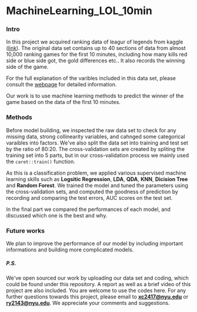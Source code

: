 # MachineLearning_LOL_10min
### Intro

In this project we acquired ranking data of leagur of legends from kaggle ([link](https://www.kaggle.com/datasets/bobbyscience/league-of-legends-diamond-ranked-games-10-min)). The original data set contains up to 40 sections of data from almost 10,000 ranking games for the first 10 minutes, including how many kills red side or blue side got, the gold differences etc.. It also records the winning side of the game. 

For the full explanation of the varibles included in this data set, please consult the [webpage](https://www.kaggle.com/datasets/bobbyscience/league-of-legends-diamond-ranked-games-10-min) for detailed information.

Our work is to use machine learning methods to predict the winner of the game based on the data of the first 10 minutes.

### Methods

Before model building, we inspected the raw data set to check for any missing data, strong collinearity variables, and cahnged some categorical varaibles into factors. We've also split the data set into training and test set by the ratio of 80:20. The cross-validation sets are created by spliting the training set into 5 parts, but in our cross-validation process we mainly used the `caret::train()` function.

As this is a classification problem, we applied various supervised machine learning skills such as **Logsitic Regression**, **LDA**, **QDA**, **KNN**, **Dicision Tree** and **Random Forest**. We trained the model and tuned the parameters using the cross-validation sets, and computed the goodness of prediction by recording and comparing the test errors, AUC scores on the test set.

In the final part we compared the performances of each model, and discussed which one is the best and why.

### Future works

We plan to improve the performance of our model by including important informations and building more complicated models.

##### P.S.

We've open sourced our work by uploading our data set and coding, which could be found under this repository. A report as well as a brief video of this project are also included. You are welcome to use the codes here. For any further questions towards this project, please email to **xc2417@nyu.edu** or **ry2143@nyu.edu**. We appreciate your comments and suggestions.
